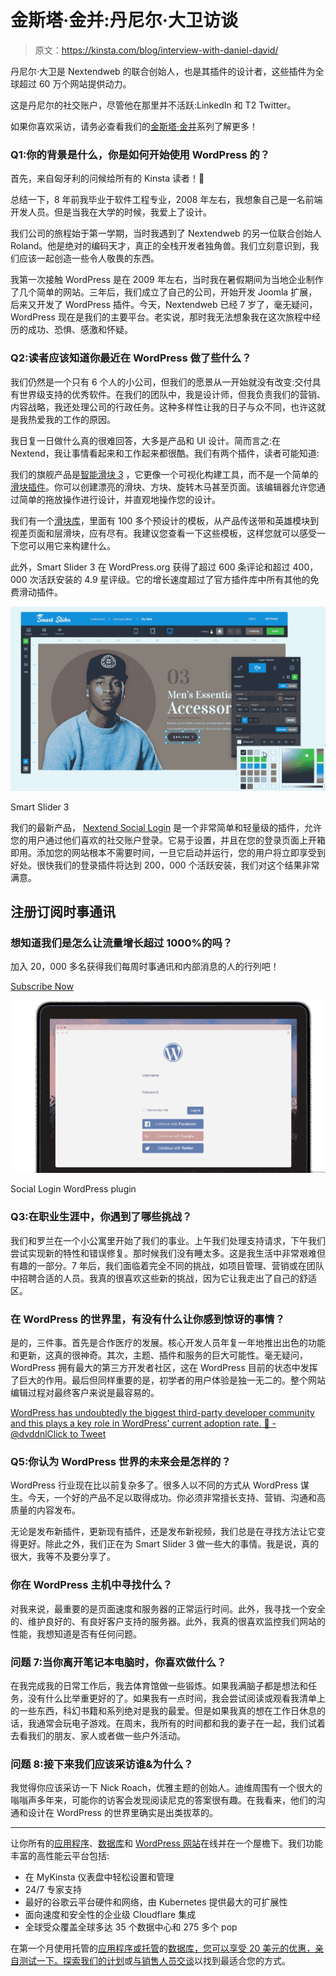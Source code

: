# 金斯塔·金并:丹尼尔·大卫访谈

> 原文：<https://kinsta.com/blog/interview-with-daniel-david/>

丹尼尔·大卫是 Nextendweb 的联合创始人，也是其插件的设计者，这些插件为全球超过 60 万个网站提供动力。

这是丹尼尔的社交账户，尽管他在那里并不活跃:LinkedIn 和 T2 Twitter。

如果你喜欢采访，请务必查看我们的[金斯塔·金并](https://kinsta.com/?post_type=post&s=kingpin)系列了解更多！

### Q1:你的背景是什么，你是如何开始使用 WordPress 的？

首先，来自匈牙利的问候给所有的 Kinsta 读者！👋

总结一下，8 年前我毕业于软件工程专业，2008 年左右，我想象自己是一名前端开发人员。但是当我在大学的时候，我爱上了设计。

我们公司的旅程始于第一学期，当时我遇到了 Nextendweb 的另一位联合创始人 Roland。他是绝对的编码天才，真正的全栈开发者独角兽。我们立刻意识到，我们应该一起创造一些令人敬畏的东西。

我第一次接触 WordPress 是在 2009 年左右，当时我在暑假期间为当地企业制作了几个简单的网站。三年后，我们成立了自己的公司，开始开发 Joomla 扩展，后来又开发了 WordPress 插件。今天，Nextendweb 已经 7 岁了，毫无疑问，WordPress 现在是我们的主要平台。老实说，那时我无法想象我在这次旅程中经历的成功、恐惧、感激和怀疑。

### Q2:读者应该知道你最近在 WordPress 做了些什么？

我们仍然是一个只有 6 个人的小公司，但我们的愿景从一开始就没有改变:交付具有世界级支持的优秀软件。在我们的团队中，我是设计师，但我负责我们的营销、内容战略，我还处理公司的行政任务。这种多样性让我的日子与众不同，也许这就是我热爱我的工作的原因。

我日复一日做什么真的很难回答，大多是产品和 UI 设计。简而言之:在 Nextend，我让事情看起来和工作起来都很酷。我们有两个插件，读者可能知道:

我们的旗舰产品是[智能滑块 3](https://smartslider3.com/) ，它更像一个可视化构建工具，而不是一个简单的[滑块插件](https://kinsta.com/blog/wordpress-slider/)。你可以创建漂亮的滑块、方块、旋转木马甚至页面。该编辑器允许您通过简单的拖放操作进行设计，并直观地操作您的设计。

我们有一个[滑块库](https://smartslider3.com/sample-sliders/)，里面有 100 多个预设计的模板，从产品传送带和英雄模块到视差页面和层滑块，应有尽有。我建议您查看一下这些模板，这样您就可以感受一下您可以用它来构建什么。

此外，Smart Slider 3 在 WordPress.org 获得了超过 600 条评论和超过 400，000 次活跃安装的 4.9 星评级。它的增长速度超过了官方插件库中所有其他的免费滑动插件。

![Smart Slider 3](img/a6381f5fe006593fe49b80cf5054cac7.png)

Smart Slider 3



我们的最新产品， [Nextend Social Login](https://nextendweb.com/social-login/) 是一个非常简单和轻量级的插件，允许您的用户通过他们喜欢的社交账户登录。它易于设置，并且在您的登录页面上开箱即用。添加您的网站根本不需要时间，一旦它启动并运行，您的用户将立即享受到好处。很快我们的登录插件将达到 200，000 个活跃安装，我们对这个结果非常满意。

## 注册订阅时事通讯



### 想知道我们是怎么让流量增长超过 1000%的吗？

加入 20，000 多名获得我们每周时事通讯和内部消息的人的行列吧！

[Subscribe Now](#newsletter)

![Social Login WordPress plugin](img/0b6ab3d6880c036b20290a6f05d0a427.png)

Social Login WordPress plugin



### Q3:在职业生涯中，你遇到了哪些挑战？

我们和罗兰在一个小公寓里开始了我们的事业。上午我们处理支持请求，下午我们尝试实现新的特性和错误修复。那时候我们没有睡太多。这是我生活中非常艰难但有趣的一部分。7 年后，我们面临着完全不同的挑战，如项目管理、营销或在团队中招聘合适的人员。我真的很喜欢这些新的挑战，因为它让我走出了自己的舒适区。

### 在 WordPress 的世界里，有没有什么让你感到惊讶的事情？

是的，三件事。首先是合作医疗的发展。核心开发人员年复一年地推出出色的功能和更新，这真的很神奇。其次，主题、插件和服务的巨大可能性。毫无疑问，WordPress 拥有最大的第三方开发者社区，这在 WordPress 目前的状态中发挥了巨大的作用。最后但同样重要的是，初学者的用户体验是独一无二的。整个网站编辑过程对最终客户来说是最容易的。

[WordPress has undoubtedly the biggest third-party developer community and this plays a key role in WordPress’ current adoption rate. 🙌 - @dvddnlClick to Tweet](https://twitter.com/intent/tweet?url=https%3A%2F%2Fkinsta.com%2Fblog%2Finterview-with-daniel-david%2F&via=kinsta&text=WordPress+has+undoubtedly+the+biggest+third-party+developer+community+and+this+plays+a+key+role+in+WordPress%E2%80%99+current+adoption+rate.+%F0%9F%99%8C+-+%40dvddnl&hashtags=WordPress%2Centrepreneurship)

### Q5:你认为 WordPress 世界的未来会是怎样的？

WordPress 行业现在比以前复杂多了。很多人以不同的方式从 WordPress 谋生。今天，一个好的产品不足以取得成功。你必须非常擅长支持、营销、沟通和高质量的内容发布。

无论是发布新插件，更新现有插件，还是发布新视频，我们总是在寻找方法让它变得更好。除此之外，我们正在为 Smart Slider 3 做一些大的事情。我是说，真的很大，我等不及要分享了。

### 你在 WordPress 主机中寻找什么？

对我来说，最重要的是页面速度和服务器的正常运行时间。此外，我寻找一个安全的、维护良好的、有良好客户支持的服务器。此外，我真的很喜欢监控我们网站的性能，我想知道是否有任何问题。

### 问题 7:当你离开笔记本电脑时，你喜欢做什么？

在我完成我的日常工作后，我去体育馆做一些锻炼。如果我满脑子都是想法和任务，没有什么比举重更好的了。如果我有一点时间，我会尝试阅读或观看我清单上的一些东西，科幻书籍和系列绝对是我的最爱。但是如果我真的想在工作日休息的话，我通常会玩电子游戏。在周末，我所有的时间都和我的妻子在一起，我们试着去看我们的朋友、家人或者做一些户外活动。

### 问题 8:接下来我们应该采访谁&为什么？

我觉得你应该采访一下 Nick Roach，优雅主题的创始人。迪维周围有一个很大的嗡嗡声多年来，可能你的访客会发现阅读尼克的答案很有趣。在我看来，他们的沟通和设计在 WordPress 的世界里确实是出类拔萃的。

* * *

让你所有的[应用程序](https://kinsta.com/application-hosting/)、[数据库](https://kinsta.com/database-hosting/)和 [WordPress 网站](https://kinsta.com/wordpress-hosting/)在线并在一个屋檐下。我们功能丰富的高性能云平台包括:

*   在 MyKinsta 仪表盘中轻松设置和管理
*   24/7 专家支持
*   最好的谷歌云平台硬件和网络，由 Kubernetes 提供最大的可扩展性
*   面向速度和安全性的企业级 Cloudflare 集成
*   全球受众覆盖全球多达 35 个数据中心和 275 多个 pop

在第一个月使用托管的[应用程序或托管](https://kinsta.com/application-hosting/)的[数据库，您可以享受 20 美元的优惠，亲自测试一下。探索我们的](https://kinsta.com/database-hosting/)[计划](https://kinsta.com/plans/)或[与销售人员交谈](https://kinsta.com/contact-us/)以找到最适合您的方式。